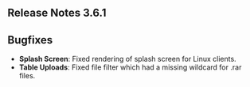 ## Release Notes 3.6.1

## Bugfixes
  
- **Splash Screen**: Fixed rendering of splash screen for Linux clients.
- **Table Uploads**: Fixed file filter which had a missing wildcard for .rar files.